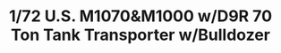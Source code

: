 ---
title: "1/72 U.S.  M1070&M1000 w/D9R 70 Ton Tank Transporter w/Bulldozer"
price: "TBA" 
desc: "Maketa"
img_path: "/assets/img/TAKO5002.jpg"
brand: "N/A"
available: false
special_offer: false
new: false
soon: false
cat: "010000"
subcat: "013100"
subsubcat: "N/A"
sifra: "TAKO5002"
---